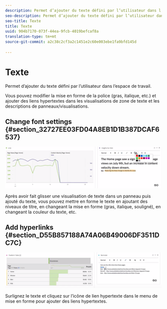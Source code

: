 ```yaml
---
description: Permet d’ajouter du texte défini par l’utilisateur dans l’espace de travail.
seo-description: Permet d’ajouter du texte défini par l’utilisateur dans l’espace de travail.
seo-title: Texte
title: Texte
uuid: 904b7170-073f-44ea-9fcb-4019befcaf8a
translation-type: tm+mt
source-git-commit: a2c38c2cf3a2c1451e2c60e003ebe1fa9bfd145d

---
```



# Texte

Permet d’ajouter du texte défini par l’utilisateur dans l’espace de travail.

Vous pouvez modifier la mise en forme de la police (gras, italique, etc.) et ajouter des liens hypertextes dans les visualisations de zone de texte et les descriptions de panneaux/visualisations.

## Change font settings {#section_32727EE03FD04A8EB1D1B387DCAF6537}

![](assets/rich-text1.png)

Après avoir fait glisser une visualisation de texte dans un panneau puis ajouté du texte, vous pouvez mettre en forme le texte en ajoutant des niveaux de titre, en changeant la mise en forme (gras, italique, souligné), en changeant la couleur du texte, etc.

## Add hyperlinks {#section_D55B857188A74A06B49006DF3511DC7C}

![](assets/rich-text2.png)

Surlignez le texte et cliquez sur l’icône de lien hypertexte dans le menu de mise en forme pour ajouter des liens hypertextes.
